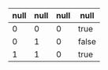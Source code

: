| null | null | null | null |
| -- | -- | -- | -- |
| 0 | 0 | 0 | true |
| 0 | 1 | 0 | false |
| 1 | 1 | 0 | true |
